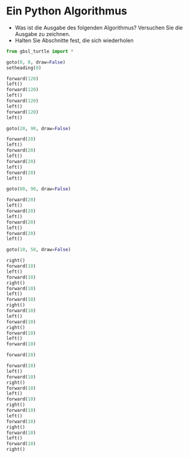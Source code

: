 # Ein Python Algorithmus

- Was ist die Ausgabe des folgenden Algorithmus? Versuchen Sie die Ausgabe zu zeichnen.
- Halten Sie Abschnitte fest, die sich wiederholen


```py
from gbsl_turtle import *

goto(0, 0, draw=False)
setheading(0)

forward(120)
left()
forward(120)
left()
forward(120)
left()
forward(120)
left()

goto(20, 90, draw=False)

forward(20)
left()
forward(20)
left()
forward(20)
left()
forward(20)
left()

goto(80, 90, draw=False)

forward(20)
left()
forward(20)
left()
forward(20)
left()
forward(20)
left()

goto(10, 50, draw=False)

right()
forward(10)
left()
forward(10)
right()
forward(10)
left()
forward(10)
right()
forward(10)
left()
forward(10)
right()
forward(10)
left()
forward(10)

forward(20)

forward(10)
left()
forward(10)
right()
forward(10)
left()
forward(10)
right()
forward(10)
left()
forward(10)
right()
forward(10)
left()
forward(10)
right()
```
